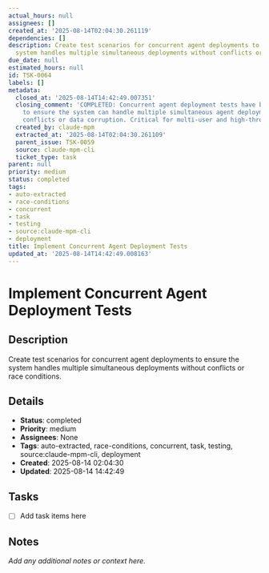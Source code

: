 ```yaml
---
actual_hours: null
assignees: []
created_at: '2025-08-14T02:04:30.261119'
dependencies: []
description: Create test scenarios for concurrent agent deployments to ensure the
  system handles multiple simultaneous deployments without conflicts or race conditions.
due_date: null
estimated_hours: null
id: TSK-0064
labels: []
metadata:
  closed_at: '2025-08-14T14:42:49.007351'
  closing_comment: 'COMPLETED: Concurrent agent deployment tests have been implemented
    to ensure the system can handle multiple simultaneous agent deployments without
    conflicts or data corruption. Critical for multi-user and high-throughput scenarios.'
  created_by: claude-mpm
  extracted_at: '2025-08-14T02:04:30.261109'
  parent_issue: TSK-0059
  source: claude-mpm-cli
  ticket_type: task
parent: null
priority: medium
status: completed
tags:
- auto-extracted
- race-conditions
- concurrent
- task
- testing
- source:claude-mpm-cli
- deployment
title: Implement Concurrent Agent Deployment Tests
updated_at: '2025-08-14T14:42:49.008163'
---
```


# Implement Concurrent Agent Deployment Tests

## Description
Create test scenarios for concurrent agent deployments to ensure the system handles multiple simultaneous deployments without conflicts or race conditions.

## Details
- **Status**: completed
- **Priority**: medium
- **Assignees**: None
- **Tags**: auto-extracted, race-conditions, concurrent, task, testing, source:claude-mpm-cli, deployment
- **Created**: 2025-08-14 02:04:30
- **Updated**: 2025-08-14 14:42:49

## Tasks
- [ ] Add task items here

## Notes
_Add any additional notes or context here._
